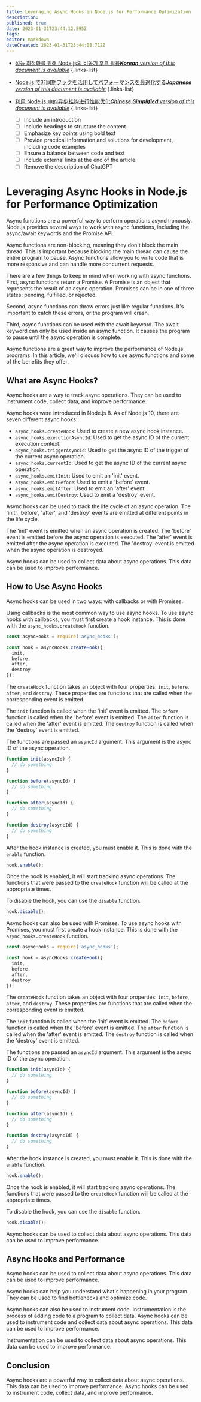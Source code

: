 ```yaml
---
title: Leveraging Async Hooks in Node.js for Performance Optimization
description: 
published: true
date: 2023-01-31T23:44:12.595Z
tags: 
editor: markdown
dateCreated: 2023-01-31T23:44:08.712Z
---
```


- [성능 최적화를 위해 Node.js의 비동기 후크 활용***Korean** version of this document is available*](/ko/Knowledge-base/Nodejs/leveraging-async-hooks-in-node-js-for-performance-optimization)
{.links-list}
- [Node.js で非同期フックを活用してパフォーマンスを最適化する***Japanese** version of this document is available*](/ja/Knowledge-base/Nodejs/leveraging-async-hooks-in-node-js-for-performance-optimization)
{.links-list}
- [利用 Node.js 中的异步挂钩进行性能优化***Chinese Simplified** version of this document is available*](/zh/Knowledge-base/Nodejs/leveraging-async-hooks-in-node-js-for-performance-optimization)
{.links-list}


  - [ ] Include an introduction
  - [ ] Include headings to structure the content
  - [ ] Emphasize key points using bold text
  - [ ] Provide practical information and solutions for development, including code examples
  - [ ] Ensure a balance between code and text
  - [ ] Include external links at the end of the article
  - [ ] Remove the description of ChatGPT

# Leveraging Async Hooks in Node.js for Performance Optimization

Async functions are a powerful way to perform operations asynchronously. Node.js provides several ways to work with async functions, including the async/await keywords and the Promise API.

Async functions are non-blocking, meaning they don't block the main thread. This is important because blocking the main thread can cause the entire program to pause. Async functions allow you to write code that is more responsive and can handle more concurrent requests.

There are a few things to keep in mind when working with async functions. First, async functions return a Promise. A Promise is an object that represents the result of an async operation. Promises can be in one of three states: pending, fulfilled, or rejected.

Second, async functions can throw errors just like regular functions. It's important to catch these errors, or the program will crash.

Third, async functions can be used with the await keyword. The await keyword can only be used inside an async function. It causes the program to pause until the async operation is complete.

Async functions are a great way to improve the performance of Node.js programs. In this article, we'll discuss how to use async functions and some of the benefits they offer.

## What are Async Hooks?

Async hooks are a way to track async operations. They can be used to instrument code, collect data, and improve performance.

Async hooks were introduced in Node.js 8. As of Node.js 10, there are seven different async hooks:

- `async_hooks.createHook`: Used to create a new async hook instance.
- `async_hooks.executionAsyncId`: Used to get the async ID of the current execution context.
- `async_hooks.triggerAsyncId`: Used to get the async ID of the trigger of the current async operation.
- `async_hooks.currentId`: Used to get the async ID of the current async operation.
- `async_hooks.emitInit`: Used to emit an 'init' event.
- `async_hooks.emitBefore`: Used to emit a 'before' event.
- `async_hooks.emitAfter`: Used to emit an 'after' event.
- `async_hooks.emitDestroy`: Used to emit a 'destroy' event.

Async hooks can be used to track the life cycle of an async operation. The 'init', 'before', 'after', and 'destroy' events are emitted at different points in the life cycle.

The 'init' event is emitted when an async operation is created. The 'before' event is emitted before the async operation is executed. The 'after' event is emitted after the async operation is executed. The 'destroy' event is emitted when the async operation is destroyed.

Async hooks can be used to collect data about async operations. This data can be used to improve performance.

## How to Use Async Hooks

Async hooks can be used in two ways: with callbacks or with Promises.

Using callbacks is the most common way to use async hooks. To use async hooks with callbacks, you must first create a hook instance. This is done with the `async_hooks.createHook` function.

```javascript
const asyncHooks = require('async_hooks');

const hook = asyncHooks.createHook({
  init,
  before,
  after,
  destroy
});
```

The `createHook` function takes an object with four properties: `init`, `before`, `after`, and `destroy`. These properties are functions that are called when the corresponding event is emitted.

The `init` function is called when the 'init' event is emitted. The `before` function is called when the 'before' event is emitted. The `after` function is called when the 'after' event is emitted. The `destroy` function is called when the 'destroy' event is emitted.

The functions are passed an `asyncId` argument. This argument is the async ID of the async operation.

```javascript
function init(asyncId) {
  // do something
}

function before(asyncId) {
  // do something
}

function after(asyncId) {
  // do something
}

function destroy(asyncId) {
  // do something
}
```

After the hook instance is created, you must enable it. This is done with the `enable` function.

```javascript
hook.enable();
```

Once the hook is enabled, it will start tracking async operations. The functions that were passed to the `createHook` function will be called at the appropriate times.

To disable the hook, you can use the `disable` function.

```javascript
hook.disable();
```

Async hooks can also be used with Promises. To use async hooks with Promises, you must first create a hook instance. This is done with the `async_hooks.createHook` function.

```javascript
const asyncHooks = require('async_hooks');

const hook = asyncHooks.createHook({
  init,
  before,
  after,
  destroy
});
```

The `createHook` function takes an object with four properties: `init`, `before`, `after`, and `destroy`. These properties are functions that are called when the corresponding event is emitted.

The `init` function is called when the 'init' event is emitted. The `before` function is called when the 'before' event is emitted. The `after` function is called when the 'after' event is emitted. The `destroy` function is called when the 'destroy' event is emitted.

The functions are passed an `asyncId` argument. This argument is the async ID of the async operation.

```javascript
function init(asyncId) {
  // do something
}

function before(asyncId) {
  // do something
}

function after(asyncId) {
  // do something
}

function destroy(asyncId) {
  // do something
}
```

After the hook instance is created, you must enable it. This is done with the `enable` function.

```javascript
hook.enable();
```

Once the hook is enabled, it will start tracking async operations. The functions that were passed to the `createHook` function will be called at the appropriate times.

To disable the hook, you can use the `disable` function.

```javascript
hook.disable();
```

Async hooks can be used to collect data about async operations. This data can be used to improve performance.

## Async Hooks and Performance

Async hooks can be used to collect data about async operations. This data can be used to improve performance.

Async hooks can help you understand what's happening in your program. They can be used to find bottlenecks and optimize code.

Async hooks can also be used to instrument code. Instrumentation is the process of adding code to a program to collect data. Async hooks can be used to instrument code and collect data about async operations. This data can be used to improve performance.

Instrumentation can be used to collect data about async operations. This data can be used to improve performance.

## Conclusion

Async hooks are a powerful way to collect data about async operations. This data can be used to improve performance. Async hooks can be used to instrument code, collect data, and improve performance.